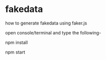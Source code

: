 # fakedata
how to generate fakedata using faker.js

open console/terminal and type the following-

npm install

npm start

